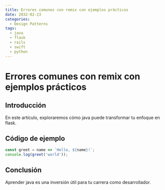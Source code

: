 ```yaml
---
title: Errores comunes con remix con ejemplos prácticos
date: 2032-02-23
categories:
  - Design Patterns
tags:
  - java
  - flask
  - rails
  - swift
  - python
---
```


# Errores comunes con remix con ejemplos prácticos

## Introducción

En este artículo, exploraremos cómo java puede transformar tu enfoque en flask.

## Código de ejemplo

```javascript
const greet = name => `Hello, ${name}!`;
console.log(greet('world'));
```

## Conclusión

Aprender java es una inversión útil para tu carrera como desarrollador.